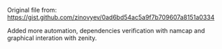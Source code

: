 Original file from: https://gist.github.com/zinovyev/0ad6bd54ac5a9f7b709607a8151a0334

Added more automation, dependencies verification with namcap and graphical interation with zenity.
